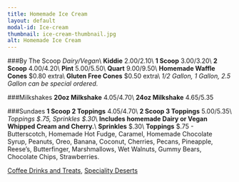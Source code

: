 ```yaml
---
title: Homemade Ice Cream
layout: default
modal-id: Ice-cream 
thumbnail: ice-cream-thumbnail.jpg 
alt: Homemade Ice Cream
---
```

###By The Scoop
*Dairy/Vegan*\\
**Kiddie** $2.00/$2.10\\
**1 Scoop** $3.00/$3.20\\
**2 Scoop** $4.00/$4.20\\
**Pint** $5.00/$5.50\\
**Quart** $9.00/$9.50\\
**Homemade Waffle Cones** $0.80 extra\\
**Gluten Free Cones** $0.50 extra\\
*1/2 Gallon, 1 Gallon, 2.5 Gallon can be special ordered.*
          
###Milkshakes 
**20oz Milkshake** $4.05/$4.70\\
**24oz Milkshake** $4.65/$5.35

###Sundaes
**1 Scoop 2 Toppings** $4.05/$4.70\\
**2 Scoop 3 Toppings** $5.00/$5.35\\
*Toppings $.75, Sprinkles $.30*\\
**Includes homemade Dairy or Vegan Whipped Cream and Cherry.**\\
**Sprinkles** $.30\\
**Toppings** $.75 - Butterscotch, Homemade Hot Fudge, Caramel, Homemade Chocolate Syrup, Peanuts, Oreo, Banana, Coconut, Cherries, Pecans, Pineapple, Reese’s, Butterfinger, Marshmallows, Wet Walnuts, Gummy Bears, Chocolate Chips, Strawberries.

<a href="#menuCoffee" data-toggle="modal">Coffee Drinks and Treats</a>, <a href="#menuSpecialty-deserts" data-toggle="modal">Speciality Deserts</a>

